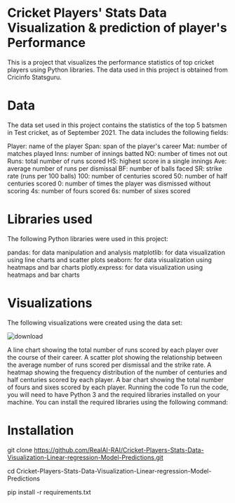 # Cricket Players' Stats Data Visualization & prediction of player's Performance 

This is a project that visualizes the performance statistics of top cricket players using Python libraries. The data used in this project is obtained from Cricinfo Statsguru.

# Data


The data set used in this project contains the statistics of the top 5 batsmen in Test cricket, as of September 2021. The data includes the following fields:

Player: name of the player
Span: span of the player's career
Mat: number of matches played
Inns: number of innings batted
NO: number of times not out
Runs: total number of runs scored
HS: highest score in a single innings
Ave: average number of runs per dismissal
BF: number of balls faced
SR: strike rate (runs per 100 balls)
100: number of centuries scored
50: number of half centuries scored
0: number of times the player was dismissed without scoring
4s: number of fours scored
6s: number of sixes scored

# Libraries used

The following Python libraries were used in this project:

pandas: for data manipulation and analysis
matplotlib: for data visualization using line charts and scatter plots
seaborn: for data visualization using heatmaps and bar charts
plotly.express: for data visualization using heatmaps and bar charts

# Visualizations

The following visualizations were created using the data set:


![download](https://github.com/user-attachments/assets/cff160ec-45cc-4591-87d0-74e9bf047cc2)

A line chart showing the total number of runs scored by each player over the course of their career.
A scatter plot showing the relationship between the average number of runs scored per dismissal and the strike rate.
A heatmap showing the frequency distribution of the number of centuries and half centuries scored by each player.
A bar chart showing the total number of fours and sixes scored by each player.
Running the code
To run the code, you will need to have Python 3 and the required libraries installed on your machine. You can install the required libraries using the following command:

# Installation

git clone https://github.com/RealAI-RAI/Cricket-Players-Stats-Data-Visualization-Linear-regression-Model-Predictions.git

cd Cricket-Players-Stats-Data-Visualization-Linear-regression-Model-Predictions

pip install -r requirements.txt


